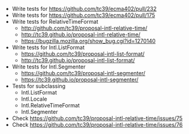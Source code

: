 * Write tests for https://github.com/tc39/ecma402/pull/232
* Write tests for https://github.com/tc39/ecma402/pull/175
* Write tests for RelativeTimeFormat
  - http://github.com/tc39/proposal-intl-relative-time/
  - http://tc39.github.io/proposal-intl-relative-time/
  - https://bugzilla.mozilla.org/show_bug.cgi?id=1270140
* Write tests for Intl.ListFormat
  - https://github.com/tc39/proposal-intl-list-format/
  - http://tc39.github.io/proposal-intl-list-format/
* Write tests for Intl.Segmenter
  - https://github.com/tc39/proposal-intl-segmenter/
  - https://tc39.github.io/proposal-intl-segmenter/
* Tests for subclassing
  - Intl.ListFormat
  - Intl.Locale
  - Intl.RelativeTimeFormat
  - Intl.Segmenter
* Check https://github.com/tc39/proposal-intl-relative-time/issues/75
* Check https://github.com/tc39/proposal-intl-relative-time/issues/76
